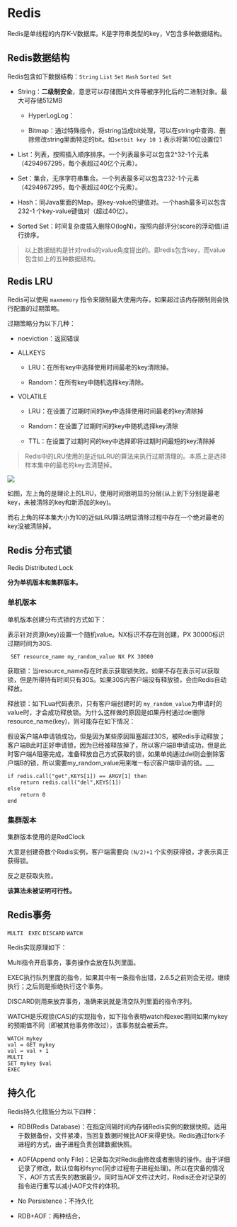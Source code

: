 # Redis

Redis是单线程的内存K-V数据库。K是字符串类型的key，V包含多种数据结构。

## Redis数据结构

Redis包含如下数据结构：`String` `List` `Set`  `Hash` `Sorted Set` 

- String：**二级制安全**，意思可以存储图片文件等被序列化后的二进制对象。最大可存储512MB
  
  - HyperLogLog：
  
  - Bitmap：通过特殊指令，将string当成bit处理，可以在string中查询、删除修改string里面特定的bit。如`setbit key 10 1` 表示将第10位设置位1

- List：列表，按照插入顺序排序。一个列表最多可以包含2^32-1个元素（4294967295，每个表超过40亿个元素）。

- Set：集合，无序字符串集合。一个列表最多可以包含232-1个元素（4294967295，每个表超过40亿个元素）。

- Hash：同Java里面的Map，是key-value的键值对。一个hash最多可以包含232-1 个key-value键值对（超过40亿）。

- Sorted Set：时间复杂度插入删除O(logN)，按照内部评分(score的浮动值)进行排序。

> 以上数据结构是针对redis的value角度提出的。即redis包含key，而value包含如上的五种数据结构。

## Redis LRU

Redis可以使用 `maxmemory` 指令来限制最大使用内存，如果超过该内存限制则会执行配置的过期策略。

过期策略分为以下几种：

- noeviction：返回错误

- ALLKEYS
  
  - LRU：在所有key中选择使用时间最老的key清除掉。
  
  - Random：在所有key中随机选择key清除。

- VOLATILE
  
  - LRU：在设置了过期时间的key中选择使用时间最老的key清除掉
  
  - Random：在设置了过期时间的key中随机选择key清除
  
  - TTL：在设置了过期时间的key中选择即将过期时间最短的key清除掉

>  Redis中的LRU使用的是近似LRU的算法来执行过期清理的。本质上是选择样本集中的最老的key去清楚掉。

![](https://redis.io/images/redisdoc/lru_comparison.png)

如图，左上角的是理论上的LRU，使用时间很明显的分层(从上到下分别是最老key，未被清除的key和新添加的key)。

而右上角的样本集大小为10的近似LRU算法明显清除过程中存在一个绝对最老的key没被清除掉。

## Redis 分布式锁

Redis Distributed Lock

**分为单机版本和集群版本。**

### 单机版本

单机版本创建分布式锁的方式如下：

表示针对资源(key)设置一个随机value。NX标识不存在则创建，PX 30000标识过期时间为30S.

```
 SET resource_name my_random_value NX PX 30000
```

获取锁：当resource_name存在时表示获取锁失败。如果不存在表示可以获取锁，但是所得持有时间只有30S。如果30S内客户端没有释放锁，会由Redis自动释放。

释放锁：如下Lua代码表示，只有客户端创建时的 `my_random_value`为申请时的value时，才会成功释放锁。为什么这样做的原因是如果丹村通过del删除resource_name(key)，则可能存在如下情况：

假设客户端A申请锁成功，但是因为某些原因阻塞超过30S，被Redis手动释放；客户端B此时正好申请锁，因为已经被释放掉了，所以客户端B申请成功，但是此时客户端A阻塞完成，准备释放自己方式获取的锁，如果单纯通过del则会删除客户端B的锁，所以需要my_random_value用来唯一标识客户端申请的锁。___

```
if redis.call("get",KEYS[1]) == ARGV[1] then
    return redis.call("del",KEYS[1])
else
    return 0
end
```

### 集群版本

集群版本使用的是RedClock

大意是创建奇数个Redis实例，客户端需要向 `(N/2)+1` 个实例获得锁，才表示真正获得锁。

反之是获取失败。

**该算法未被证明可行性。** 

## Redis事务

`MULTI`   `EXEC` `DISCARD`  `WATCH`

Redis实现原理如下：

Multi指令开启事务，事务操作会放在队列里面。

EXEC执行队列里面的指令，如果其中有一条指令出错，2.6.5之前则会无视，继续执行；之后则是拒绝执行这个事务。

DISCARD则用来放弃事务，准确来说就是清空队列里面的指令序列。

WATCH是乐观锁(CAS)的实现指令，如下指令表明watch和exec期间如果mykey的预期值不同（即被其他事务修改过），该事务就会被丢弃。

```redis
WATCH mykey
val = GET mykey
val = val + 1
MULTI
SET mykey $val
EXEC
```

## 持久化

Redis持久化措施分为以下四种：

- RDB(Redis Database)：在指定间隔时间内存储Redis实例的数据快照。适用于数据备份，文件紧凑，当回复数据时候比AOF来得更快。Redis通过fork子进程的方式，由子进程负责创建数据快照。

- AOF(Append only File)：记录每次对Redis由修改或者删除的操作。由于详细记录了修改，默认位每秒fsync(同步过程有子进程处理)。所以在灾备的情况下，AOF方式丢失的数据最少。同时当AOF文件过大时，Redis还会对记录的指令进行重写以减小AOF文件的体积。

- No Persistence：不持久化

- RDB+AOF：两种结合，

